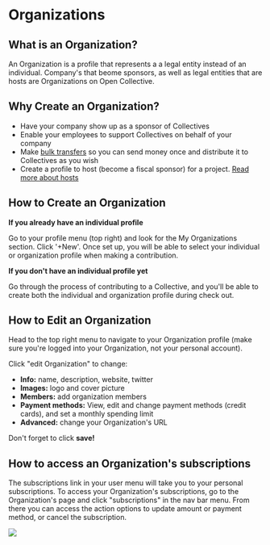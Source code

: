 # Organizations

## What is an Organization?

An Organization is a profile that represents a a legal entity instead of an individual. Company's that beome sponsors, as well as legal entities that are hosts are Organizations on Open Collective.

## Why Create an Organization?

* Have your company show up as a sponsor of Collectives
* Enable your employees to support Collectives on behalf of your company
* Make [bulk transfers](bulk-transfers.md) so you can send money once and distribute it to Collectives as you wish
* Create a profile to host \(become a fiscal sponsor\) for a project. [Read more about hosts](https://docs.opencollective.com/help/hosts)

## **How to** Create an Organization

**If you already have an individual profile**

Go to your profile menu \(top right\) and look for the My Organizations section. Click '+New'. Once set up, you will be able to select your individual or organization profile when making a contribution. 

**If you don't have an individual profile yet**

Go through the process of contributing to a Collective, and you'll be able to create both the individual and organization profile during check out. 

## How to Edit an Organization

Head to the top right menu to navigate to your Organization profile \(make sure you're logged into your Organization, not your personal account\).

Click "edit Organization" to change:

* **Info:** name, description, website, twitter
* **Images:** logo and cover picture
* **Members:** add organization members
* **Payment methods:** View, edit and change payment methods \(credit cards\), and set a monthly spending limit
* **Advanced:** change your Organization's URL

Don't forget to click **save!**

## **How to access an Organization's subscriptions**

The subscriptions link in your user menu will take you to your personal subscriptions. To access your Organization's subscriptions, go to the Organization's page and click "subscriptions" in the nav bar menu. From there you can access the action options to update amount or payment method, or cancel the subscription.

![](../.gitbook/assets/screen-shot-2019-05-28-at-12.44.15-pm%20%281%29.png)

